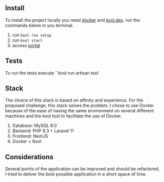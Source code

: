 ## Install

To install the project locally you need [docker](https://docker.com) and [kool.dev](http://kool.dev). run the commands below in you terminal.

1. run `kool run setup`
1. run `kool start`
1. access [portal](http://localhost:3000)

## Tests

To run the tests execute ``kool run artisan test`

## Stack

The choice of this stack is based on affinity and experience. For the proposed challenge, this stack solves the problem. I chose to use Docker because of the ease of having the same environment on several different machines and the kool tool to facilitate the use of Docker.

1. Database: MySQL 8.0
1. Backend: PHP 8.3 + Laravel 11
1. Frontend: NextJS
1. Docker + Kool

## Considerations

Several points of the application can be improved and should be refactored, I tried to deliver the best possible application in a short space of time.
